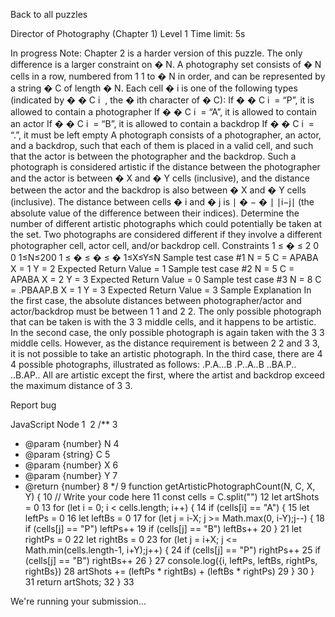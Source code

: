 
Back to all puzzles

Director of Photography (Chapter 1)
Level 1
Time limit: 5s

In progress
Note: Chapter 2 is a harder version of this puzzle. The only difference is a larger constraint on 
�
N.
A photography set consists of 
�
N cells in a row, numbered from 
1
1 to 
�
N in order, and can be represented by a string 
�
C of length 
�
N. Each cell 
�
i is one of the following types (indicated by 
�
�
C 
i
​
 , the 
�
ith character of 
�
C):
If 
�
�
C 
i
​
  = “P”, it is allowed to contain a photographer
If 
�
�
C 
i
​
  = “A”, it is allowed to contain an actor
If 
�
�
C 
i
​
  = “B”, it is allowed to contain a backdrop
If 
�
�
C 
i
​
  = “.”, it must be left empty
A photograph consists of a photographer, an actor, and a backdrop, such that each of them is placed in a valid cell, and such that the actor is between the photographer and the backdrop. Such a photograph is considered artistic if the distance between the photographer and the actor is between 
�
X and 
�
Y cells (inclusive), and the distance between the actor and the backdrop is also between 
�
X and 
�
Y cells (inclusive). The distance between cells 
�
i and 
�
j is 
∣
�
−
�
∣
∣i−j∣ (the absolute value of the difference between their indices).
Determine the number of different artistic photographs which could potentially be taken at the set. Two photographs are considered different if they involve a different photographer cell, actor cell, and/or backdrop cell.
Constraints
1
≤
�
≤
2
0
0
1≤N≤200
1
≤
�
≤
�
≤
�
1≤X≤Y≤N
Sample test case #1
N = 5
C = APABA
X = 1
Y = 2
Expected Return Value = 1
Sample test case #2
N = 5
C = APABA
X = 2
Y = 3
Expected Return Value = 0
Sample test case #3
N = 8
C = .PBAAP.B
X = 1
Y = 3
Expected Return Value = 3
Sample Explanation
In the first case, the absolute distances between photographer/actor and actor/backdrop must be between 
1
1 and 
2
2. The only possible photograph that can be taken is with the 
3
3 middle cells, and it happens to be artistic.
In the second case, the only possible photograph is again taken with the 
3
3 middle cells. However, as the distance requirement is between 
2
2 and 
3
3, it is not possible to take an artistic photograph.
In the third case, there are 
4
4 possible photographs, illustrated as follows:
.P.A...B
.P..A..B
..BA.P..
..B.AP..
All are artistic except the first, where the artist and backdrop exceed the maximum distance of 
3
3.

Report bug

JavaScript Node
1
​
2
/**
3
 * @param {number} N
4
 * @param {string} C
5
 * @param {number} X
6
 * @param {number} Y
7
 * @return {number}
8
 */
9
function getArtisticPhotographCount(N, C, X, Y) {
10
  // Write your code here
11
  const cells = C.split("")
12
  let artShots = 0
13
  for (let i = 0; i < cells.length; i++) {
14
    if (cells[i] == "A") {
15
      let leftPs = 0
16
      let leftBs = 0
17
      for (let j = i-X; j >= Math.max(0, i-Y);j--) {
18
        if (cells[j] == "P") leftPs++
19
        if (cells[j] == "B") leftBs++
20
      }
21
      let rightPs = 0
22
      let rightBs = 0
23
      for (let j = i+X; j <= Math.min(cells.length-1, i+Y);j++) {
24
        if (cells[j] == "P") rightPs++
25
        if (cells[j] == "B") rightBs++
26
      }
27
      console.log({i, leftPs, leftBs, rightPs, rightBs})
28
      artShots += (leftPs * rightBs) + (leftBs * rightPs)
29
    }
30
  }
31
  return artShots;
32
}
33
​

We're running your submission...
